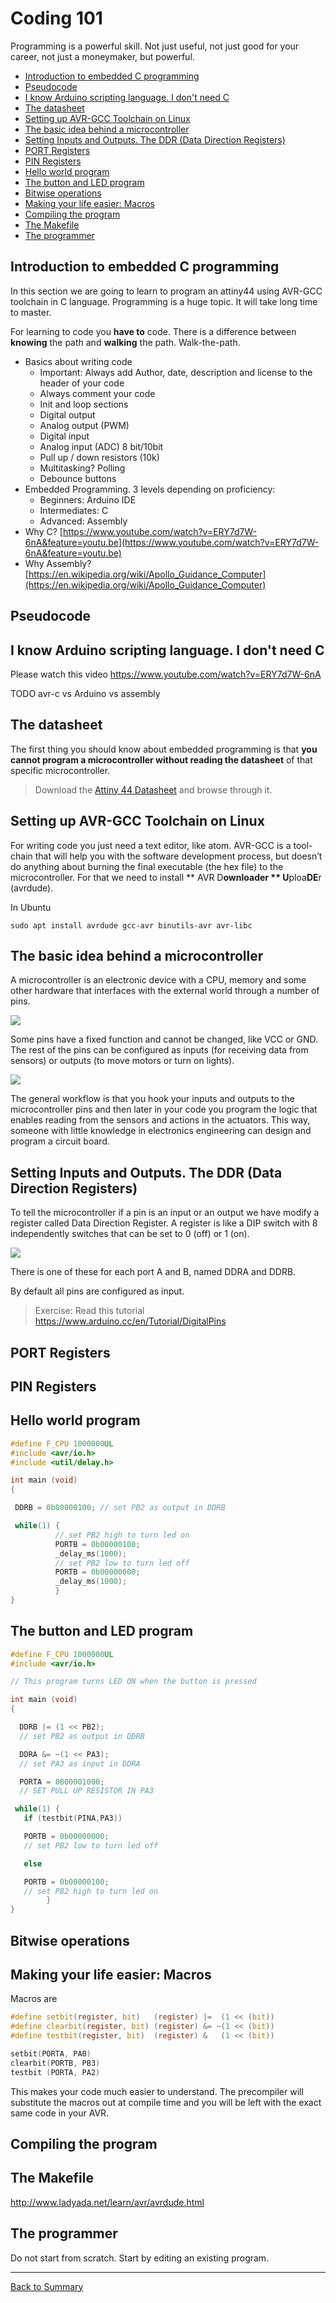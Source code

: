 # Coding 101

Programming is a powerful skill. Not just useful, not just good for your career, not just a moneymaker, but powerful.

* [Introduction to embedded C programming](#introduction-to-embedded-c-programming)
* [Pseudocode](#pseudocode)
* [I know Arduino scripting language. I don't need C](#i-know-arduino-scripting-language-i-dont-need-c)
* [The datasheet](#the-datasheet)
* [Setting up AVR-GCC Toolchain on Linux](#setting-up-avr-gcc-toolchain-on-linux)
* [The basic idea behind a microcontroller](#the-basic-idea-behind-a-microcontroller)
* [Setting Inputs and Outputs. The DDR (Data Direction Registers)](#setting-inputs-and-outputs-the-ddr-data-direction-registers)
* [PORT Registers](#port-registers)
* [PIN Registers](#pin-registers)
* [Hello world program](#hello-world-program)
* [The button and LED program](#the-button-and-led-program)
* [Bitwise operations](#bitwise-operations)
* [Making your life easier: Macros](#making-your-life-easier-macros)
* [Compiling the program](#compiling-the-program)
* [The Makefile](#the-makefile)
* [The programmer](#the-programmer)

## Introduction to embedded C programming

In this section we are going to learn to program an attiny44 using AVR-GCC toolchain in C language. Programming is a huge topic. It will take long time to master.

For learning to code you **have to** code. There is a difference between **knowing** the path and **walking** the path. Walk-the-path.

* Basics about writing code
  * Important: Always add Author, date, description and license to the header of your code
  * Always comment your code
  * Init and loop sections
  * Digital output
  * Analog output (PWM)
  * Digital input
  * Analog input (ADC) 8 bit/10bit
  * Pull up / down resistors (10k)
  * Multitasking? Polling
  * Debounce buttons
* Embedded Programming. 3 levels depending on proficiency:
  * Beginners: Arduino IDE
  * Intermediates: C
  * Advanced: Assembly
* Why C? [https://www.youtube.com/watch?v=ERY7d7W-6nA&feature=youtu.be](https://www.youtube.com/watch?v=ERY7d7W-6nA&feature=youtu.be)
* Why Assembly? [https://en.wikipedia.org/wiki/Apollo_Guidance_Computer](https://en.wikipedia.org/wiki/Apollo_Guidance_Computer)

## Pseudocode

## I know Arduino scripting language. I don't need C

Please watch this video https://www.youtube.com/watch?v=ERY7d7W-6nA

TODO avr-c vs Arduino vs assembly

## The datasheet

The first thing you should know about embedded programming is that **you cannot program a microcontroller without reading the datasheet** of that specific microcontroller.

> Download the [Attiny 44 Datasheet](http://www.atmel.com/images/doc8006.pdf) and browse through it.

## Setting up AVR-GCC Toolchain on Linux

For writing code you just need a text editor, like atom. AVR-GCC is a tool-chain that will help you with the software development process, but doesn’t do anything about burning the final executable (the hex file) to the microcontroller. For that we need to install ** AVR D**ownloader ** U**ploa**DE**r (avrdude).

In Ubuntu

`sudo apt install avrdude gcc-avr binutils-avr avr-libc`

## The basic idea behind a microcontroller

A microcontroller is an electronic device with a CPU, memory and some other hardware that interfaces with the external world through a number of pins.

![](img/101/t85.jpg)

Some pins have a fixed function and cannot be changed, like VCC or GND. The rest of the pins can be configured as inputs (for receiving data from sensors) or outputs (to move motors or turn on lights).

![](img/101/t85pinout.jpg)

The general workflow is that you hook your inputs and outputs to the microcontroller pins and then later in your code you program the logic that enables reading from the sensors and actions in the actuators. This way, someone with little knowledge in electronics engineering can design and program a circuit board.

## Setting Inputs and Outputs. The DDR (Data Direction Registers)

To tell the microcontroller if a pin is an input or an output we have modify a register called Data Direction Register. A register is like a DIP switch with 8 independently switches that can be set to 0 (off) or 1 (on).

![](img/101/register.jpg)

There is one of these for each port A and B, named DDRA and DDRB.

By default all pins are configured as input.

> Exercise: Read this tutorial https://www.arduino.cc/en/Tutorial/DigitalPins

## PORT Registers

## PIN Registers

## Hello world program

```c
#define F_CPU 1000000UL
#include <avr/io.h>
#include <util/delay.h>

int main (void)
{

 DDRB = 0b00000100; // set PB2 as output in DDRB

 while(1) {
          // set PB2 high to turn led on
          PORTB = 0b00000100;
          _delay_ms(1000);
          // set PB2 low to turn led off
          PORTB = 0b00000000;
          _delay_ms(1000);
          }
}
```

## The button and LED program

```c
#define F_CPU 1000000UL
#include <avr/io.h>

// This program turns LED ON when the button is pressed

int main (void)
{

  DDRB |= (1 << PB2);
  // set PB2 as output in DDRB

  DDRA &= ~(1 << PA3);
  // set PA3 as input in DDRA

  PORTA = 0B00001000;
  // SET PULL UP RESISTOR IN PA3

 while(1) {
   if (testbit(PINA,PA3))

   PORTB = 0b00000000;
   // set PB2 low to turn led off

   else

   PORTB = 0b00000100;
   // set PB2 high to turn led on
        }
}
```

## Bitwise operations

## Making your life easier: Macros

Macros are

```c
#define setbit(register, bit)   (register) |=  (1 << (bit))
#define clearbit(register, bit) (register) &= ~(1 << (bit))
#define testbit(register, bit)  (register) &   (1 << (bit))
```

```c
setbit(PORTA, PA0)
clearbit(PORTB, PB3)
testbit (PORTA, PA2)
```

This makes your code much easier to understand. The precompiler will substitute the macros out at compile time and you will be left with the exact same code in your AVR.

## Compiling the program

## The Makefile

http://www.ladyada.net/learn/avr/avrdude.html

## The programmer

Do not start from scratch. Start by editing an existing program.


---
[Back to Summary](../summary.md)
